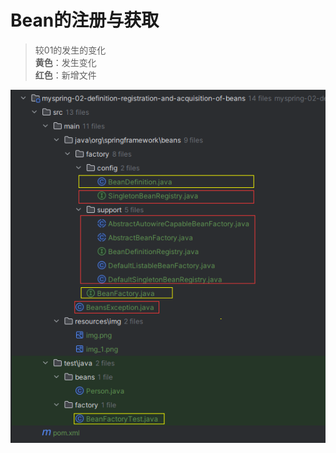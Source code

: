 # Bean的注册与获取
> 较01的发生的变化    
**黄色**：发生变化    
**红色**：新增文件    

![img.png](src/main/resources/img/img-2.png)